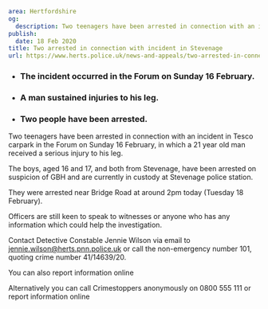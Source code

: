 ```yaml
area: Hertfordshire
og:
  description: Two teenagers have been arrested in connection with an incident in Tesco carpark in the Forum on Sunday 16 February.
publish:
  date: 18 Feb 2020
title: Two arrested in connection with incident in Stevenage
url: https://www.herts.police.uk/news-and-appeals/two-arrested-in-connection-with-incident-in-stevenage-1434
```

* ### The incident occurred in the Forum on Sunday 16 February.

 * ### A man sustained injuries to his leg.

 * ### Two people have been arrested.

Two teenagers have been arrested in connection with an incident in Tesco carpark in the Forum on Sunday 16 February, in which a 21 year old man received a serious injury to his leg.

The boys, aged 16 and 17, and both from Stevenage, have been arrested on suspicion of GBH and are currently in custody at Stevenage police station.

They were arrested near Bridge Road at around 2pm today (Tuesday 18 February).

Officers are still keen to speak to witnesses or anyone who has any information which could help the investigation.

Contact Detective Constable Jennie Wilson via email to jennie.wilson@herts.pnn.police.uk or call the non-emergency number 101, quoting crime number 41/14639/20.

You can also report information online

Alternatively you can call Crimestoppers anonymously on 0800 555 111 or report information online
